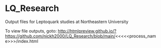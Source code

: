 # LQ_Research

Output files for Leptoquark studies at Northeastern University

To view file outputs, goto: http://htmlpreview.github.io/?https://github.com/nickh2000/LQ_Research/blob/main/<<<<<process_name>>>/index.html
